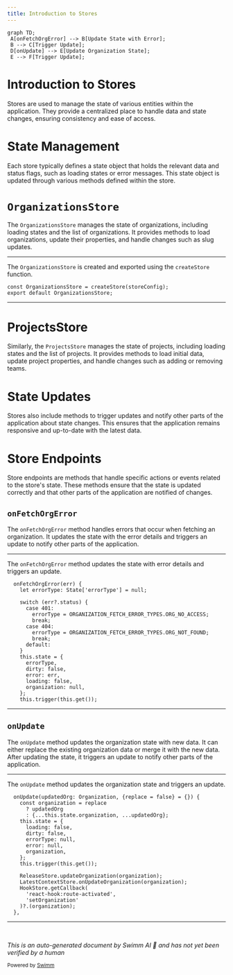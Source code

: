 ```yaml
---
title: Introduction to Stores
---
```

```mermaid
graph TD;
 A[onFetchOrgError] --> B[Update State with Error];
 B --> C[Trigger Update];
 D[onUpdate] --> E[Update Organization State];
 E --> F[Trigger Update];
```

# Introduction to Stores

Stores are used to manage the state of various entities within the application. They provide a centralized place to handle data and state changes, ensuring consistency and ease of access.

# State Management

Each store typically defines a state object that holds the relevant data and status flags, such as loading states or error messages. This state object is updated through various methods defined within the store.

# <SwmToken path="static/app/stores/organizationsStore.tsx" pos="107:2:2" line-data="const OrganizationsStore = createStore(storeConfig);">`OrganizationsStore`</SwmToken>

The <SwmToken path="static/app/stores/organizationsStore.tsx" pos="107:2:2" line-data="const OrganizationsStore = createStore(storeConfig);">`OrganizationsStore`</SwmToken> manages the state of organizations, including loading states and the list of organizations. It provides methods to load organizations, update their properties, and handle changes such as slug updates.

<SwmSnippet path="/static/app/stores/organizationsStore.tsx" line="107">

---

The <SwmToken path="static/app/stores/organizationsStore.tsx" pos="107:2:2" line-data="const OrganizationsStore = createStore(storeConfig);">`OrganizationsStore`</SwmToken> is created and exported using the <SwmToken path="static/app/stores/organizationsStore.tsx" pos="107:6:6" line-data="const OrganizationsStore = createStore(storeConfig);">`createStore`</SwmToken> function.

```tsx
const OrganizationsStore = createStore(storeConfig);
export default OrganizationsStore;
```

---

</SwmSnippet>

# ProjectsStore

Similarly, the `ProjectsStore` manages the state of projects, including loading states and the list of projects. It provides methods to load initial data, update project properties, and handle changes such as adding or removing teams.

# State Updates

Stores also include methods to trigger updates and notify other parts of the application about state changes. This ensures that the application remains responsive and up-to-date with the latest data.

# Store Endpoints

Store endpoints are methods that handle specific actions or events related to the store's state. These methods ensure that the state is updated correctly and that other parts of the application are notified of changes.

## <SwmToken path="static/app/stores/organizationStore.tsx" pos="76:1:1" line-data="  onFetchOrgError(err) {">`onFetchOrgError`</SwmToken>

The <SwmToken path="static/app/stores/organizationStore.tsx" pos="76:1:1" line-data="  onFetchOrgError(err) {">`onFetchOrgError`</SwmToken> method handles errors that occur when fetching an organization. It updates the state with the error details and triggers an update to notify other parts of the application.

<SwmSnippet path="/static/app/stores/organizationStore.tsx" line="76">

---

The <SwmToken path="static/app/stores/organizationStore.tsx" pos="76:1:1" line-data="  onFetchOrgError(err) {">`onFetchOrgError`</SwmToken> method updates the state with error details and triggers an update.

```tsx
  onFetchOrgError(err) {
    let errorType: State['errorType'] = null;

    switch (err?.status) {
      case 401:
        errorType = ORGANIZATION_FETCH_ERROR_TYPES.ORG_NO_ACCESS;
        break;
      case 404:
        errorType = ORGANIZATION_FETCH_ERROR_TYPES.ORG_NOT_FOUND;
        break;
      default:
    }
    this.state = {
      errorType,
      dirty: false,
      error: err,
      loading: false,
      organization: null,
    };
    this.trigger(this.get());
```

---

</SwmSnippet>

## <SwmToken path="static/app/stores/organizationStore.tsx" pos="55:1:1" line-data="  onUpdate(updatedOrg: Organization, {replace = false} = {}) {">`onUpdate`</SwmToken>

The <SwmToken path="static/app/stores/organizationStore.tsx" pos="55:1:1" line-data="  onUpdate(updatedOrg: Organization, {replace = false} = {}) {">`onUpdate`</SwmToken> method updates the organization state with new data. It can either replace the existing organization data or merge it with the new data. After updating the state, it triggers an update to notify other parts of the application.

<SwmSnippet path="/static/app/stores/organizationStore.tsx" line="55">

---

The <SwmToken path="static/app/stores/organizationStore.tsx" pos="55:1:1" line-data="  onUpdate(updatedOrg: Organization, {replace = false} = {}) {">`onUpdate`</SwmToken> method updates the organization state and triggers an update.

```tsx
  onUpdate(updatedOrg: Organization, {replace = false} = {}) {
    const organization = replace
      ? updatedOrg
      : {...this.state.organization, ...updatedOrg};
    this.state = {
      loading: false,
      dirty: false,
      errorType: null,
      error: null,
      organization,
    };
    this.trigger(this.get());

    ReleaseStore.updateOrganization(organization);
    LatestContextStore.onUpdateOrganization(organization);
    HookStore.getCallback(
      'react-hook:route-activated',
      'setOrganization'
    )?.(organization);
  },
```

---

</SwmSnippet>

&nbsp;

*This is an auto-generated document by Swimm AI 🌊 and has not yet been verified by a human*

<SwmMeta version="3.0.0" repo-id="Z2l0aHViJTNBJTNBc2VudHJ5LWRlbW8tMSUzQSUzQVN3aW1tLURlbW8=" repo-name="sentry-demo-1" doc-type="overview"><sup>Powered by [Swimm](/)</sup></SwmMeta>
